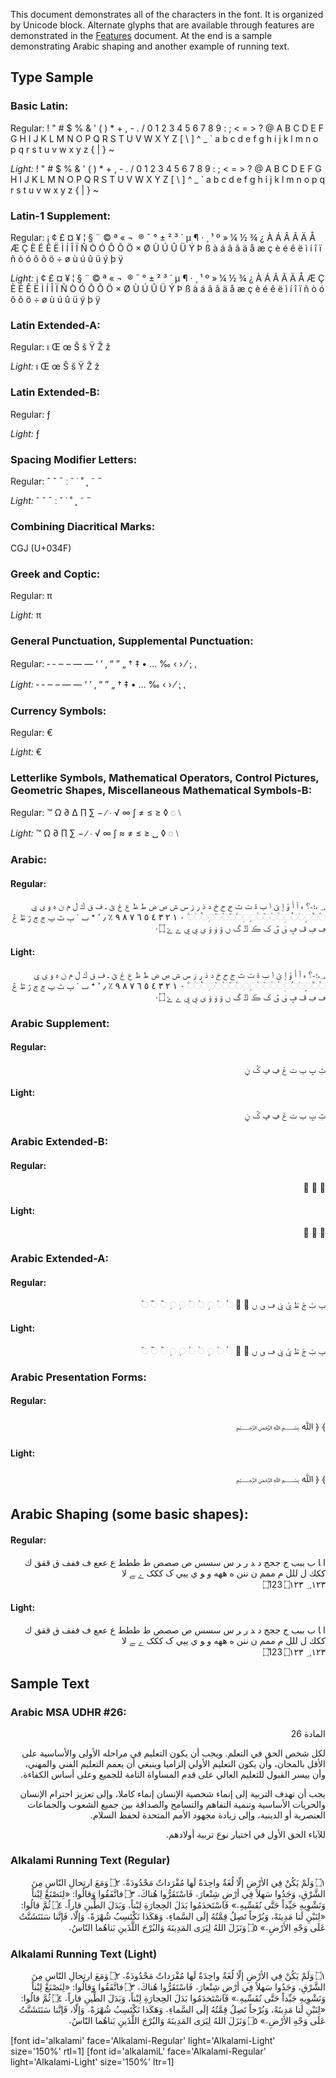 
This document demonstrates all of the characters in the font. It is organized by Unicode block. Alternate glyphs that are available through features are demonstrated in the [Features](features) document. At the end is a sample demonstrating Arabic shaping and another example of running text.

## Type Sample

### Basic Latin:

Regular: <span dir="ltr" class='alkalami-R normal'> ! " # $ % & ' ( ) * + , - . / 0 1 2 3 4 5 6 7 8 9 : ; < = > ? @ A B C D E F G H I J K L M N O P Q R S T U V W X Y Z [ \ ] ^ _ ` a b c d e f g h i j k l m n o p q r s t u v w x y z { | } ~</span>

*Light:* <span dir="ltr" class='alkalami-L normal'>! " # $ % & ' ( ) * + , - . / 0 1 2 3 4 5 6 7 8 9 : ; < = > ? @ A B C D E F G H I J K L M N O P Q R S T U V W X Y Z [ \ ] ^ _ ` a b c d e f g h i j k l m n o p q r s t u v w x y z { | } ~</span>

### Latin-1 Supplement:

Regular: <span dir="ltr" class='alkalami-R normal'>   ¡ ¢ £ ¤ ¥ ¦ § ¨ © ª « ¬ ­ ® ¯ ° ± ² ³ ´ µ ¶ · ¸ ¹ º » ¼ ½ ¾ ¿ À Á Â Ã Ä Å Æ Ç È É Ê Ë Ì Í Î Ï Ñ Ò Ó Ô Õ Ö × Ø Ù Ú Û Ü Ý Þ ß à á â ã ä å æ ç è é ê ë ì í î ï ñ ò ó ô õ ö ÷ ø ù ú û ü ý þ ÿ</span>

*Light:* <span dir="ltr" class='alkalami-L normal'>   ¡ ¢ £ ¤ ¥ ¦ § ¨ © ª « ¬ ­ ® ¯ ° ± ² ³ ´ µ ¶ · ¸ ¹ º » ¼ ½ ¾ ¿ À Á Â Ã Ä Å Æ Ç È É Ê Ë Ì Í Î Ï Ñ Ò Ó Ô Õ Ö × Ø Ù Ú Û Ü Ý Þ ß à á â ã ä å æ ç è é ê ë ì í î ï ñ ò ó ô õ ö ÷ ø ù ú û ü ý þ ÿ</span>

### Latin Extended-A:

Regular: <span dir="ltr" class='alkalami-R normal'> ı Œ œ Š š Ÿ Ž ž</span>

*Light:* <span dir="ltr" class='alkalami-L normal'> ı Œ œ Š š Ÿ Ž ž</span>

### Latin Extended-B:

Regular:<span dir="ltr" class='alkalami-R normal'> ƒ</span>

*Light:* <span dir="ltr" class='alkalami-L normal'> ƒ </span>

### Spacing Modifier Letters:

Regular: <span dir="ltr" class='alkalami-R normal'> ˆ ˇ ˉ ː ˘ ˙ ˚ ˛ ˜ ˝</span>

*Light:* <span dir="ltr" class='alkalami-L normal'> ˆ ˇ ˉ ː ˘ ˙ ˚ ˛ ˜ ˝</span>

### Combining Diacritical Marks:

CGJ (U+034F)

### Greek and Coptic:

Regular: <span dir="ltr" class='alkalamiL-R normal'> π </span>

*Light:* <span dir="ltr" class='alkalamiL-L normal'> π</span>

### General Punctuation, Supplemental Punctuation:

Regular:<span dir="ltr" class='alkalami-R normal'> ‐ ‑ ‒ – — ― ‘ ’ ‚ “ ” „ † ‡ • … ‰ ‹ › ⁄ ⁏ ⹁</span>

*Light:* <span dir="ltr" class='alkalami-L normal'> ‐ ‑ ‒ – — ― ‘ ’ ‚ “ ” „ † ‡ • … ‰ ‹ › ⁄ ⁏ ⹁</span>

### Currency Symbols:

Regular:<span dir="ltr" class='alkalamiL-R normal'> €</span>

*Light:* <span dir="ltr" class='alkalami-L normal'> €</span>

### Letterlike Symbols, Mathematical Operators, Control Pictures, Geometric Shapes, Miscellaneous Mathematical Symbols-B: 

Regular: <span dir="ltr" class='alkalami-R normal'>™ Ω ∂ ∆ ∏ ∑ − ∕ ∙ √ ∞ ∫ ≠ ≤ ≥ ◊ ◌ ⧵ </span>

*Light:* <span dir="ltr" class='alkalami-L normal'>™ Ω ∂ ∏ ∑ − ∕ ∙ √ ∞ ∫ ≈ ≠ ≤ ≥ ␣ ◊ ◌ ⧵ </span>

### Arabic:

#### Regular:

<p dir="rtl"><span dir="rtl" class='alkalami-R normal'> &#x0600; ،؛؜؞؟ 
 ء آ أ ؤ إ ئ ا ب ة ت ث ج ح خ د ذ ر ز س ش ص ض ط ظ ع غ ؿ ـ ف ق ك ل م ن ه و ى ي
&#x25cc;&#x064B;&#x25cc;&#x064C;&#x25cc;&#x064D;&#x25cc;&#x064E;&#x25cc;&#x064F;&#x25cc;&#x0650;&#x25cc;&#x0651;&#x25cc;&#x0652;&#x25cc;&#x0653;&#x25cc;&#x0654;&#x25cc;&#x0655;&#x25cc;&#x0656;&#x25cc;&#x0657;&#x25cc;&#x0658;&#x25cc;&#x065A;&#x25cc;&#x065B;&#x25cc;&#x065C;&#x25cc;&#x065D;&#x25cc;&#x0670;&#x25cc;&#x06E7;
&#x0660; &#x0661; &#x0662; &#x0663; &#x0664; &#x0665; &#x0666; &#x0667; &#x0668; &#x0669; &#x066A; &#x066B; &#x066C; &#x066D;
&#x066E; &#x0674; &#x067B; &#x067D; &#x067E; &#x0683; &#x0684; &#x0698; &#x069F; &#x06A0; &#x06A1; &#x06A2; &#x06A4; &#x06A5; &#x06A7; &#x06A8; &#x06A9; &#x06AA; &#x06AD; &#x06AF; &#x06BA; &#x06C6; &#x06C8; &#x06C9; &#x06CC; &#x06D0; &#x06D1; &#x06D2; &#x06D3; &#x06DD; &#x06E5;</span></p>

#### Light:

<p dir="rtl"><span dir="rtl" class='alkalami-L normal'> &#x0600;،؛؜؞؟ 
 ء آ أ ؤ إ ئ ا ب ة ت ث ج ح خ د ذ ر ز س ش ص ض ط ظ ع غ ؿ ـ ف ق ك ل م ن ه و ى ي
&#x25cc;&#x064B;&#x25cc;&#x064C;&#x25cc;&#x064D;&#x25cc;&#x064E;&#x25cc;&#x064F;&#x25cc;&#x0650;&#x25cc;&#x0651;&#x25cc;&#x0652;&#x25cc;&#x0653;&#x25cc;&#x0654;&#x25cc;&#x0655;&#x25cc;&#x0656;&#x25cc;&#x0657;&#x25cc;&#x0658;&#x25cc;&#x065A;&#x25cc;&#x065B;&#x25cc;&#x065C;&#x25cc;&#x065D;&#x25cc;&#x0670;&#x25cc;&#x06E7;
&#x0660; &#x0661; &#x0662; &#x0663; &#x0664; &#x0665; &#x0666; &#x0667; &#x0668; &#x0669; &#x066A; &#x066B; &#x066C; &#x066D;
&#x066E; &#x0674; &#x067B; &#x067D; &#x067E; &#x0683; &#x0684; &#x0698; &#x069F; &#x06A0; &#x06A1; &#x06A2; &#x06A4; &#x06A5; &#x06A7; &#x06A8; &#x06A9; &#x06AA; &#x06AD; &#x06AF; &#x06BA; &#x06C6; &#x06C8; &#x06C9; &#x06CC; &#x06D0; &#x06D1; &#x06D2; &#x06D3; &#x06DD; &#x06E5;</span></p>

### Arabic Supplement:

#### Regular:

<p dir="rtl"><span dir="rtl" class='alkalami-R normal'>&#x0751; &#x0752; &#x0755; &#x0756; &#x075D; &#x0760; &#x0761; &#x0763; &#x0767;</span></p>

#### Light:

<p dir="rtl"><span dir="rtl" class='alkalami-L normal'>&#x0751; &#x0752; &#x0755; &#x0756; &#x075D; &#x0760; &#x0761; &#x0763; &#x0767;</span></p>

### Arabic Extended-B:

#### Regular:

<p dir="rtl"><span dir="rtl" class='alkalami-R normal'>&#x0870; &#x0872; &#x0874;</span></p>

#### Light:

<p dir="rtl"><span dir="rtl" class='alkalami-L normal'>&#x0870; &#x0872; &#x0874;</span></p>

### Arabic Extended-A:

#### Regular:

<p dir="rtl"><span dir="rtl" class='alkalami-R normal'>&#x08A0; &#x08A1; &#x08A2; &#x08A3; &#x08A8; &#x08A9; &#x08BB; &#x08BC; &#x08BD; &#x08C3; &#x08C4; &#x25cc;&#x08F4; &#x25cc;&#x08F5; &#x25cc;&#x08F6; &#x25cc;&#x08F7; &#x25cc;&#x08F8; &#x25cc;&#x08F9; &#x25cc;&#x08FA; &#x25cc;&#x08FB; &#x25cc;&#x08FC; &#x25cc;&#x08FD; </span></p>

#### Light:

<p dir="rtl"><span dir="rtl" class='alkalami-L normal'>&#x08A0; &#x08A1; &#x08A2; &#x08A3; &#x08A8; &#x08A9; &#x08BB; &#x08BC; &#x08BD; &#x08C3; &#x08C4; &#x25cc;&#x08F4; &#x25cc;&#x08F5; &#x25cc;&#x08F6; &#x25cc;&#x08F7; &#x25cc;&#x08F8; &#x25cc;&#x08F9; &#x25cc;&#x08FA; &#x25cc;&#x08FB; &#x25cc;&#x08FC; &#x25cc;&#x08FD; </span></p>

### Arabic Presentation Forms:

#### Regular:

<p dir="rtl"><span class='alkalami-R normal'>&#xFD3E; &#xFD3F; &#xFDF2; &#xFDFD;</span></p>

#### Light: 

<p dir="rtl"><span class='alkalami-L normal'>&#xFD3E; &#xFD3F; &#xFDF2; &#xFDFD;</span></p>

## Arabic Shaping (some basic shapes):

#### Regular:

<p dir="rtl"><span dir="rtl" class='alkalami-R normal'>&#x0627; &#x200D;&#x0627; &#x0628; &#x0628;&#x0628;&#x0628; &#x062c; &#x062c;&#x062c;&#x062c; &#x062f; &#x200d;&#x062f; &#x0631; &#x200d;&#x0631; &#x0633; &#x0633;&#x0633;&#x0633;  &#x0635; &#x0635;&#x0635;&#x0635; &#x0637; &#x0637;&#x0637;&#x0637; &#x0639; &#x0639;&#x0639;&#x0639; &#x0641; &#x0641;&#x0641;&#x0641; &#x0642; &#x0642;&#x0642;&#x0642; &#x0643; &#x0643;&#x0643;&#x0643; &#x0644; &#x0644;&#x0644;&#x0644; &#x0645; &#x0645;&#x0645;&#x0645; &#x0646; &#x0646;&#x0646;&#x0646; &#x0647; &#x0647;&#x0647;&#x0647; &#x0648; &#x200d;&#x0648; &#x064A; &#x064A;&#x064A;&#x064A; &#x06a9; &#x06a9;&#x06a9;&#x06a9; &#x06d2; &#x200d;&#x06d2; &#x0644;&#x0627; </br>
&#x202D;&#x6DD;&#x31;&#x32;&#x33;&#x202C; &#x202D;&#x6DD;&#x0661;&#x0662;&#x0663;&#x202C; &#x202D;&#x600;&#x0661;&#x0662;&#x0663;&#x202C; </span></p>

#### Light:

<p dir="rtl"><span dir="rtl" class='alkalami-L normal'>&#x0627; &#x200D;&#x0627; &#x0628; &#x0628;&#x0628;&#x0628; &#x062c; &#x062c;&#x062c;&#x062c; &#x062f; &#x200d;&#x062f; &#x0631; &#x200d;&#x0631; &#x0633; &#x0633;&#x0633;&#x0633;  &#x0635; &#x0635;&#x0635;&#x0635; &#x0637; &#x0637;&#x0637;&#x0637; &#x0639; &#x0639;&#x0639;&#x0639; &#x0641; &#x0641;&#x0641;&#x0641; &#x0642; &#x0642;&#x0642;&#x0642; &#x0643; &#x0643;&#x0643;&#x0643; &#x0644; &#x0644;&#x0644;&#x0644; &#x0645; &#x0645;&#x0645;&#x0645; &#x0646; &#x0646;&#x0646;&#x0646; &#x0647; &#x0647;&#x0647;&#x0647; &#x0648; &#x200d;&#x0648; &#x064A; &#x064A;&#x064A;&#x064A; &#x06a9; &#x06a9;&#x06a9;&#x06a9; &#x06d2; &#x200d;&#x06d2; &#x0644;&#x0627; </br>
&#x202D;&#x6DD;&#x31;&#x32;&#x33;&#x202C; &#x202D;&#x6DD;&#x0661;&#x0662;&#x0663;&#x202C; &#x202D;&#x600;&#x0661;&#x0662;&#x0663;&#x202C; </span></p>

## Sample Text

### Arabic MSA UDHR #26:

<p dir="rtl"><span class='alkalami-L normal'> المادة 26</span></p>

<p dir="rtl"><span class='alkalami-R normal'>لكل شخص الحق في التعلم. ويجب أن يكون التعليم في مراحله الأولى والأساسية على الأقل بالمجان، وأن يكون التعليم الأولي إلزاميا وينبغي أن يعمم التعليم الفني والمهني، وأن ييسر القبول للتعليم العالي على قدم المساواة التامة للجميع وعلى أساس الكفاءة.  </span></p>

<p dir="rtl"><span class='alkalami-R normal'>يجب أن تهدف التربية إلى إنماء شخصية الإنسان إنماء كاملا، وإلى تعزيز احترام الإنسان والحريات الأساسية وتنمية التفاهم والتسامح والصداقة بين جميع الشعوب والجماعات العنصرية أو الدينية، وإلى زيادة مجهود الأمم المتحدة لحفظ السلام.</span></p>

<p dir="rtl"><span class='alkalami-R normal'>للآباء الحق الأول في اختيار نوع تربية أولادهم.</span></p>


### Alkalami Running Text (Regular)

<p dir="rtl"><span class='alkalami-R normal'>‭۝١‬ وَلَمْ يَكُنْ فِي الأرْضِ إلّا لُغَةٌ واحِدَةٌ لَها مُفْرَداتٌ مَحْدُودَةٌ؞ ‭۝٢‬ وَمَعَ ارتِحالِ النّاسِ مِنَ الشَّرْقِ، وَجَدُوا سَهلاً فِي أرْضِ شِنْعارَ؞ فَاسْتَقَرُّوا هُناكَ؞ ‭۝٣‬ فاتَّفَقُوا وَقالُوا: «لِنَصْنَعْ لِبْناً وَنَشْوِيهِ جَيِّداً حَتَّى نُقَسِّيهِ؞» فَاسْتَخدَمُوا بَدَلَ الحِجارَةِ لِبْناً، وَبَدَلَ الطِّينِ قاراً؞ ‭۝٤‬ ثُمَّ قالُوا: «لِنَبْنِ لَنا مَدِينَةً، وَبُرْجاً تَصِلُ قِمَّتُهُ إلَى السَّماءِ؞ وَهَكَذا نَكْتَسِبُ شُهْرَةً؞ وَإلّا، فَإنَّنا سَنَتَشَتَّتُ عَلَى وَجْهِ الأرْضِ؞» ‭۝٥‬ وَنَزَلَ اللهُ لِيَرَى المَدِينَةَ وَالبُرْجَ اللَّذَينِ بَناهُما النّاسُ؞ </span></p>

### Alkalami Running Text (Light)

<p dir="rtl"><span class='alkalami-L normal'>‭۝١‬ وَلَمْ يَكُنْ فِي الأرْضِ إلّا لُغَةٌ واحِدَةٌ لَها مُفْرَداتٌ مَحْدُودَةٌ؞ ‭۝٢‬ وَمَعَ ارتِحالِ النّاسِ مِنَ الشَّرْقِ، وَجَدُوا سَهلاً فِي أرْضِ شِنْعارَ؞ فَاسْتَقَرُّوا هُناكَ؞ ‭۝٣‬ فاتَّفَقُوا وَقالُوا: «لِنَصْنَعْ لِبْناً وَنَشْوِيهِ جَيِّداً حَتَّى نُقَسِّيهِ؞» فَاسْتَخدَمُوا بَدَلَ الحِجارَةِ لِبْناً، وَبَدَلَ الطِّينِ قاراً؞ ‭۝٤‬ ثُمَّ قالُوا: «لِنَبْنِ لَنا مَدِينَةً، وَبُرْجاً تَصِلُ قِمَّتُهُ إلَى السَّماءِ؞ وَهَكَذا نَكْتَسِبُ شُهْرَةً؞ وَإلّا، فَإنَّنا سَنَتَشَتَّتُ عَلَى وَجْهِ الأرْضِ؞» ‭۝٥‬ وَنَزَلَ اللهُ لِيَرَى المَدِينَةَ وَالبُرْجَ اللَّذَينِ بَناهُما النّاسُ؞ </span></p>


[font id='alkalami' face='Alkalami-Regular' light='Alkalami-Light' size='150%' rtl=1]
[font id='alkalamiL' face='Alkalami-Regular' light='Alkalami-Light' size='150%' ltr=1]


